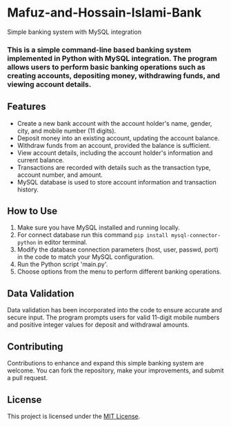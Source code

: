 # Mafuz-and-Hossain-Islami-Bank
Simple banking system with MySQL integration

### This is a simple command-line based banking system implemented in Python with MySQL integration. The program allows users to perform basic banking operations such as creating accounts, depositing money, withdrawing funds, and viewing account details.

## Features

- Create a new bank account with the account holder's name, gender, city, and mobile number (11 digits).
- Deposit money into an existing account, updating the account balance.
- Withdraw funds from an account, provided the balance is sufficient.
- View account details, including the account holder's information and current balance.
- Transactions are recorded with details such as the transaction type, account number, and amount.
- MySQL database is used to store account information and transaction history.

## How to Use

1. Make sure you have MySQL installed and running locally.
2. For connect database run this command ``` pip install mysql-connector-python ``` in editor terminal.
3. Modify the database connection parameters (host, user, passwd, port) in the code to match your MySQL configuration.
4. Run the Python script 'main.py'.
5. Choose options from the menu to perform different banking operations.

## Data Validation

Data validation has been incorporated into the code to ensure accurate and secure input. The program prompts users for valid 11-digit mobile numbers and positive integer values for deposit and withdrawal amounts.

## Contributing
Contributions to enhance and expand this simple banking system are welcome. You can fork the repository, make your improvements, and submit a pull request.

## License

This project is licensed under the [MIT License](LICENSE).
